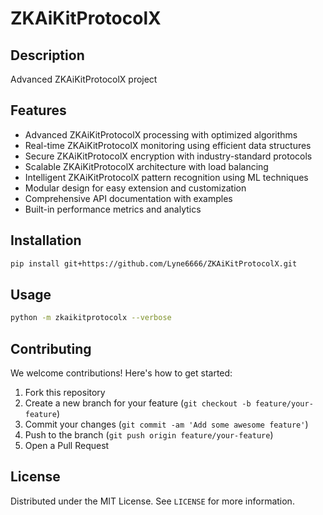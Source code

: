 # ZKAiKitProtocolX

## Description

Advanced ZKAiKitProtocolX project

## Features

- Advanced ZKAiKitProtocolX processing with optimized algorithms
- Real-time ZKAiKitProtocolX monitoring using efficient data structures
- Secure ZKAiKitProtocolX encryption with industry-standard protocols
- Scalable ZKAiKitProtocolX architecture with load balancing
- Intelligent ZKAiKitProtocolX pattern recognition using ML techniques
- Modular design for easy extension and customization
- Comprehensive API documentation with examples
- Built-in performance metrics and analytics
## Installation

```bash
pip install git+https://github.com/Lyne6666/ZKAiKitProtocolX.git
```

## Usage

```bash
python -m zkaikitprotocolx --verbose
```

## Contributing

We welcome contributions! Here's how to get started:

1. Fork this repository
2. Create a new branch for your feature (`git checkout -b feature/your-feature`)
3. Commit your changes (`git commit -am 'Add some awesome feature'`)
4. Push to the branch (`git push origin feature/your-feature`)
5. Open a Pull Request

## License

Distributed under the MIT License. See `LICENSE` for more information.
